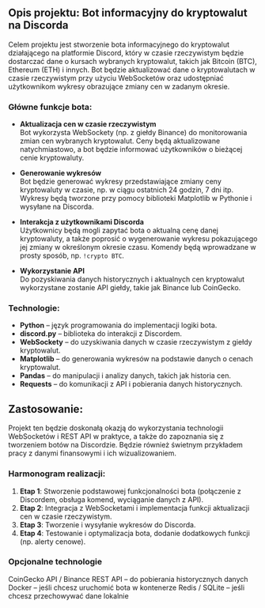 ## Opis projektu: Bot informacyjny do kryptowalut na Discorda

Celem projektu jest stworzenie bota informacyjnego do kryptowalut działającego na platformie Discord, który w czasie rzeczywistym będzie dostarczać dane o kursach wybranych kryptowalut, takich jak Bitcoin (BTC), Ethereum (ETH) i innych. Bot będzie aktualizować dane o kryptowalutach w czasie rzeczywistym przy użyciu WebSocketów oraz udostępniać użytkownikom wykresy obrazujące zmiany cen w zadanym okresie.

### Główne funkcje bota:
- **Aktualizacja cen w czasie rzeczywistym**  
    Bot wykorzysta WebSockety (np. z giełdy Binance) do monitorowania zmian cen wybranych kryptowalut. Ceny będą aktualizowane natychmiastowo, a bot będzie informować użytkowników o bieżącej cenie kryptowaluty.

- **Generowanie wykresów**  
    Bot będzie generować wykresy przedstawiające zmiany ceny kryptowaluty w czasie, np. w ciągu ostatnich 24 godzin, 7 dni itp. Wykresy będą tworzone przy pomocy biblioteki Matplotlib w Pythonie i wysyłane na Discorda.

- **Interakcja z użytkownikami Discorda**  
    Użytkownicy będą mogli zapytać bota o aktualną cenę danej kryptowaluty, a także poprosić o wygenerowanie wykresu pokazującego jej zmiany w określonym okresie czasu. Komendy będą wprowadzane w prosty sposób, np. `!crypto BTC`.

- **Wykorzystanie API**  
    Do pozyskiwania danych historycznych i aktualnych cen kryptowalut wykorzystane zostanie API giełdy, takie jak Binance lub CoinGecko.

### Technologie:
- **Python** – język programowania do implementacji logiki bota.
- **discord.py** – biblioteka do interakcji z Discordem.
- **WebSockety** – do uzyskiwania danych w czasie rzeczywistym z giełdy kryptowalut.
- **Matplotlib** – do generowania wykresów na podstawie danych o cenach kryptowalut.
- **Pandas** – do manipulacji i analizy danych, takich jak historia cen.
- **Requests** – do komunikacji z API i pobierania danych historycznych.

## Zastosowanie:
Projekt ten będzie doskonałą okazją do wykorzystania technologii WebSocketów i REST API w praktyce, a także do zapoznania się z tworzeniem botów na Discordzie. Będzie również świetnym przykładem pracy z danymi finansowymi i ich wizualizowaniem.

### Harmonogram realizacji:
1. **Etap 1**: Stworzenie podstawowej funkcjonalności bota (połączenie z Discordem, obsługa komend, wyciąganie danych z API).
2. **Etap 2**: Integracja z WebSocketami i implementacja funkcji aktualizacji cen w czasie rzeczywistym.
3. **Etap 3**: Tworzenie i wysyłanie wykresów do Discorda.
4. **Etap 4**: Testowanie i optymalizacja bota, dodanie dodatkowych funkcji (np. alerty cenowe).


### Opcjonalne technologie
CoinGecko API / Binance REST API – do pobierania historycznych danych
Docker – jeśli chcesz uruchomić bota w kontenerze
Redis / SQLite – jeśli chcesz przechowywać dane lokalnie

